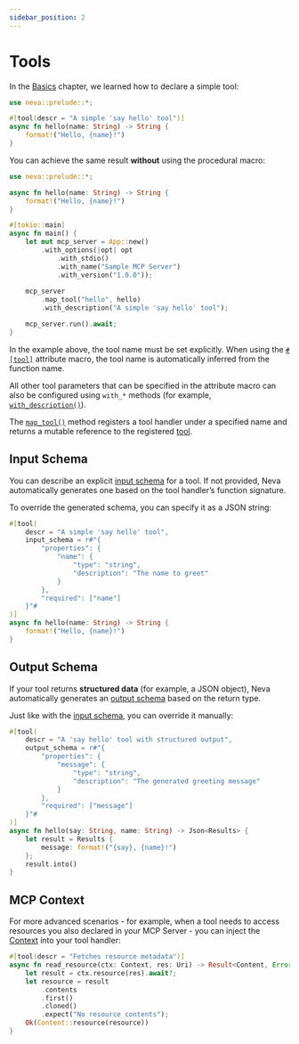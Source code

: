 ```yaml
---
sidebar_position: 2
---
```


# Tools

In the [Basics](/docs/mcp-server/basics) chapter, we learned how to declare a simple tool:

```rust
use neva::prelude::*;

#[tool(descr = "A simple 'say hello' tool")]
async fn hello(name: String) -> String {
    format!("Hello, {name}!")
}
```

You can achieve the same result **without** using the procedural macro:

```rust
use neva::prelude::*;

async fn hello(name: String) -> String {
    format!("Hello, {name}!")
}

#[tokio::main]
async fn main() {
    let mut mcp_server = App::new()
        .with_options(|opt| opt
            .with_stdio()
            .with_name("Sample MCP Server")
            .with_version("1.0.0"));
            
    mcp_server
        .map_tool("hello", hello)
        .with_description("A simple 'say hello' tool");

    mcp_server.run().await;
}
```

In the example above, the tool name must be set explicitly.
When using the [`#[tool]`](https://docs.rs/neva/latest/neva/attr.tool.html) attribute macro, the tool name is automatically inferred from the function name.

All other tool parameters that can be specified in the attribute macro can also be configured using `with_*` methods (for example, [`with_description()`](https://docs.rs/neva/latest/neva/types/tool/struct.Tool.html#method.with_description)).

The [`map_tool()`](https://docs.rs/neva/latest/neva/app/struct.App.html#method.map_tool) method registers a tool handler under a specified name and returns a mutable reference to the registered [tool](https://docs.rs/neva/latest/neva/types/tool/struct.Tool.html).

## Input Schema

You can describe an explicit [input schema](https://docs.rs/neva/latest/neva/types/tool/struct.ToolSchema.html) for a tool.
If not provided, Neva automatically generates one based on the tool handler’s function signature.

To override the generated schema, you can specify it as a JSON string:

```rust
#[tool(
    descr = "A simple 'say hello' tool",
    input_schema = r#"{
        "properties": {
            "name": { 
                "type": "string", 
                "description": "The name to greet"
            }
        },
        "required": ["name"]
    }"#
)]
async fn hello(name: String) -> String {
    format!("Hello, {name}!")
}
```

## Output Schema

If your tool returns **structured data** (for example, a JSON object),
Neva automatically generates an [output schema](https://docs.rs/neva/latest/neva/types/tool/struct.ToolSchema.html) based on the return type.

Just like with the [input schema](/docs/mcp-server/tools#input-schema),
you can override it manually:

```rust
#[tool(
    descr = "A 'say hello' tool with structured output",
    output_schema = r#"{
        "properties": {
            "message": { 
                "type": "string", 
                "description": "The generated greeting message"
            }
        },
        "required": ["message"]
    }"#
)]
async fn hello(say: String, name: String) -> Json<Results> {
    let result = Results { 
        message: format!("{say}, {name}!")
    };
    result.into()
}
```

## MCP Context

For more advanced scenarios - for example, when a tool needs to access resources you also declared in your MCP Server -
you can inject the [Context](https://docs.rs/neva/latest/neva/app/context/struct.Context.html) into your tool handler:

```rust
#[tool(descr = "Fetches resource metadata")]
async fn read_resource(ctx: Context, res: Uri) -> Result<Content, Error> {
    let result = ctx.resource(res).await?;
    let resource = result
        .contents
        .first()
        .cloned()
        .expect("No resource contents");
    Ok(Content::resource(resource))
}
```